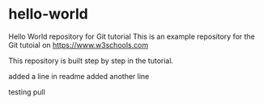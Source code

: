# hello-world
Hello World repository for Git tutorial
This is an example repository for the Git tutoial on https://www.w3schools.com

This repository is built step by step in the tutorial.

added a line in readme
added another line

testing pull

